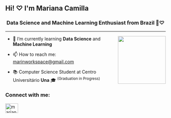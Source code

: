 ## Hi! ♡ I'm Mariana Camilla
<h3 align="center"> Data Science and Machine Learning Enthusiast from Brazil 🤖♡</h3>

<hr><img align="right" width="150" src="https://media.giphy.com/media/LmNwrBhejkK9EFP504/giphy.gif"/>

- 🌱 I’m currently learning **Data Science** and **Machine Learning**

- 📫 How to reach me: marinworkspace@gmail.com
 
- 📚 Computer Science Student at Centro Universitário **Una** 🎓 <sup>(Graduation in Progress)</sup>

<h3 align="left">Connect with me:</h3>
<p align="left">
<a href="https://linkedin.com/in/marianacamilla" target="blank"><img align="center" src="https://raw.githubusercontent.com/rahuldkjain/github-profile-readme-generator/master/src/images/icons/Social/linked-in-alt.svg" alt="marianacamilla" height="30" width="40" /></a>
</p>


 
